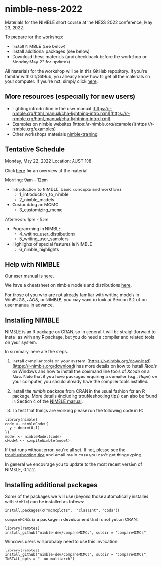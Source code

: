 # nimble-ness-2022
Materials for the NIMBLE short course at the NESS 2022 conference, May 23, 2022. 

To prepare for the workshop:

 - Install NIMBLE (see below)
 - Install additional packages (see below)
 - Download these materials (and check back before the workshop on Monday May 23 for updates)

All materials for the workshop will be in this GitHub repository. If you're familiar with Git/GitHub, you already know how to get all the materials on your computer. If you're not, simply click [here](https://github.com/salleuska/nimble-ness-2022/archive/main.zip).

## More resources (especially for new users)

- Lighting introduction in the user manual [https://r-nimble.org/html_manual/cha-lightning-intro.html](https://r-nimble.org/html_manual/cha-lightning-intro.html)
- Examples on nimble websites [https://r-nimble.org/examples](https://r-nimble.org/examples)
- Other workshops materials [nimble-training](https://github.com/nimble-training)

## Tentative Schedule

Monday, May 22, 2022 
Location: AUST 108

Click [here](https://raw.githack.com/salleuska/nimble-ness-2022/main/overview.html) for an overview of the material

Morning: 9am - 12pm 
- Introduction to NIMBLE: basic concepts and workflows
    - 1_introduction_to_nimble
    - 2_nimble_models
- Customizing an MCMC 
    - 3_customizing_mcmc

Afternoon: 1pm - 5pm
- Programming in NIMBLE
    - 4_writing_user_distributions
    - 5_writing_user_samplers
- Highlights of special features in NIMBLE
    - 6_nimble_highlights

## Help with NIMBLE

Our user manual is [here](https://r-nimble.org/html_manual/cha-welcome-nimble.html).

We have a cheatsheet on nimble models and distributions [here](https://r-nimble.org/documentation).

For those of you who are not already familiar with writing models in WinBUGS, JAGS, or NIMBLE, you may want to look at Section 5.2 of our user manual in advance.


## Installing NIMBLE

NIMBLE is an R package on CRAN, so in general it will be straightforward to install as with any R package, but you do need a compiler and related tools on your system.  

In summary, here are the steps.

1. Install compiler tools on your system. [https://r-nimble.org/download](https://r-nimble.org/download) has more details on how to install *Rtools* on Windows and how to install the command line tools of *Xcode* on a Mac. Note that if you have packages requiring a compiler (e.g., *Rcpp*) on your computer, you should already have the compiler tools installed.

2. Install the *nimble* package from CRAN in the usual fashion for an R package. More details (including troubleshooting tips) can also be found in Section 4 of the [NIMBLE manual](https://r-nimble.org/html_manual/cha-installing-nimble.html).

3) To test that things are working please run the following code in R:

```
library(nimble)
code <- nimbleCode({
  y ~ dnorm(0,1)
})
model <- nimbleModel(code)
cModel <- compileNimble(model)
```

If that runs without error, you're all set. If not, please see the [troubleshooting tips](https://r-nimble.org/html_manual/cha-installing-nimble.html#troubleshooting-installation-problems) and email me in case you can't get things going.  

In general we encourage you to update to the most recent version of NIMBLE, 0.12.2.


## Installing additional packages

Some of the packages we will use (beyond those automatically installed with `nimble`) can be installed as follows:

```
install.packages(c("mcmcplots",  "classInt", "coda"))
```

`compareMCMCs` is a package in development that is not yet on CRAN:

```
library(remotes)
install_github("nimble-dev/compareMCMCs", subdir = "compareMCMCs")
```

Windows users will probably need to use this invocation:

```
library(remotes)
install_github("nimble-dev/compareMCMCs", subdir = "compareMCMCs", INSTALL_opts = "--no-multiarch")
```
